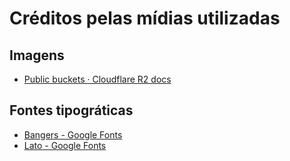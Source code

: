 # Créditos pelas mídias utilizadas

## Imagens

- [Public buckets · Cloudflare R2 docs](https://developers.cloudflare.com/r2/buckets/public-buckets/)

## Fontes tipográticas

- [Bangers - Google Fonts](https://fonts.google.com/specimen/Bangers)
- [Lato - Google Fonts](https://fonts.google.com/specimen/Lato)
